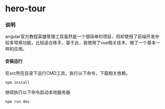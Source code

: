 # hero-tour

### 说明
angular官方教程英雄管理工具虽然是一个很简单的项目，但却使用了前端开发中较多常用功能，比较适合练手，基于此，我使用了vue相关技术，做了一个基本一样的应用。

#### 安装运行
在src所在目录下运行CMD工具，执行以下命令，下载相关依赖。
<pre><code>npm install</code></pre>
继续执行以下命令启动本地服务器
<pre><code>npm run dev</code></pre>
